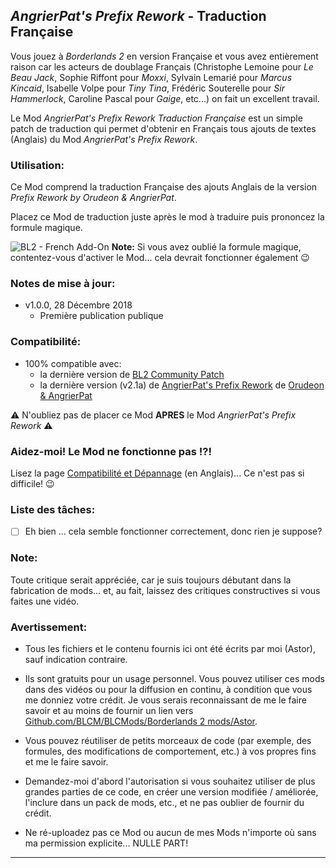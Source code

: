 ## *AngrierPat's Prefix Rework* - Traduction Française

Vous jouez à *Borderlands 2* en version Française et vous avez entièrement raison car les acteurs de doublage Français (Christophe Lemoine pour *Le Beau Jack*, Sophie Riffont pour *Moxxi*, Sylvain Lemarié pour *Marcus Kincaid*,  Isabelle Volpe pour *Tiny Tina*, Frédéric Souterelle pour *Sir Hammerlock*, Caroline Pascal pour *Gaige*, etc...) on fait un excellent travail.

Le Mod *AngrierPat's Prefix Rework Traduction Française* est un simple patch de traduction qui permet d'obtenir en Français tous ajouts de textes (Anglais) du Mod *AngrierPat's Prefix Rework*. 

### Utilisation:

Ce Mod comprend la traduction Française des ajouts Anglais de la version *Prefix Rework by Orudeon & AngrierPat*.

Placez ce Mod de traduction juste après le mod à traduire puis prononcez la formule magique.

![BL2 - French Add-On](https://imgur.com/noX3979.jpg "Don't worry guys... even if my screen capture show French text, my mods are in English")
__Note:__ Si vous avez oublié la formule magique, contentez-vous d'activer le Mod... cela devrait fonctionner également :wink:

### Notes de mise à jour:

- v1.0.0, 28 Décembre 2018 
  - Première publication publique
 
### Compatibilité:

- 100% compatible avec:
  - la dernière version de [BL2 Community Patch](https://github.com/BLCM/BLCMods/tree/master/Borderlands%202%20mods/Community%20Patch%20Team)
  - la dernière version (v2.1a) de [AngrierPat's Prefix Rework](https://github.com/BLCM/BLCMods/blob/master/Borderlands%202%20mods/Orudeon/Prefix%20Rework%20V2.1a%20by%20AngrierPat.txt) de [Orudeon & AngrierPat](https://github.com/BLCM/BLCMods/tree/master/Borderlands%202%20mods/Orudeon)

:warning: N'oubliez pas de placer ce Mod __APRES__ le Mod *AngrierPat's Prefix Rework* :warning:

### Aidez-moi! Le Mod ne fonctionne pas !?!

Lisez la page  [Compatibilité et Dépannage](https://github.com/BLCM/BLCMods/tree/master/Borderlands%202%20mods/Astor/Compatibility%20%26%20Troubleshooting) (en Anglais)... Ce n'est pas si difficile! :wink:

### Liste des tâches:

- [ ] Eh bien ... cela semble fonctionner correctement, donc rien je suppose?
  
### Note: 

Toute critique serait appréciée, car je suis toujours débutant dans la fabrication de mods... et, au fait, laissez des critiques constructives si vous faites une vidéo.

### Avertissement:

- Tous les fichiers et le contenu fournis ici ont été écrits par moi (Astor), sauf indication contraire.

- Ils sont gratuits pour un usage personnel. Vous pouvez utiliser ces mods dans des vidéos ou pour la diffusion en continu, à condition que vous me donniez votre crédit. Je vous serais reconnaissant de me le faire savoir et au moins de fournir un lien vers [Github.com/BLCM/BLCMods/Borderlands 2 mods/Astor](https://github.com/BLCM/BLCMods/tree/master/Borderlands%202%20mods/Astor).

- Vous pouvez réutiliser de petits morceaux de code (par exemple, des formules, des modifications de comportement, etc.) à vos propres fins et me le faire savoir. 

- Demandez-moi d'abord l'autorisation si vous souhaitez utiliser de plus grandes parties de ce code, en créer une version modifiée / améliorée, l'inclure dans un pack de mods, etc., et ne pas oublier de fournir du crédit.

- Ne ré-uploadez pas ce Mod ou aucun de mes Mods n'importe où sans ma permission explicite... NULLE PART!

* * * * *



